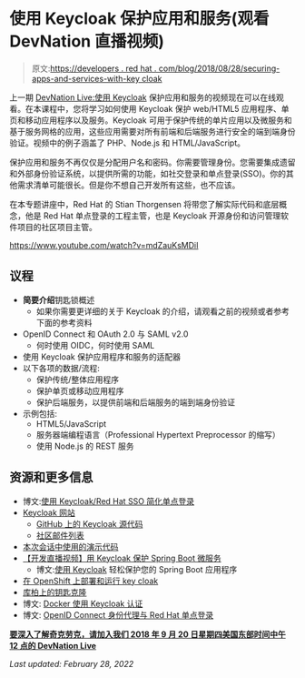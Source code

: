 # 使用 Keycloak 保护应用和服务(观看 DevNation 直播视频)

> 原文:[https://developers . red hat . com/blog/2018/08/28/securing-apps-and-services-with-key cloak](https://developers.redhat.com/blog/2018/08/28/securing-apps-and-services-with-keycloak)

上一期 [DevNation Live:使用 Keycloak](https://developers.redhat.com/videos/youtube/mdZauKsMDiI/) 保护应用和服务的视频现在可以在线观看。在本课程中，您将学习如何使用 Keycloak 保护 web/HTML5 应用程序、单页和移动应用程序以及服务。Keycloak 可用于保护传统的单片应用以及微服务和基于服务网格的应用，这些应用需要对所有前端和后端服务进行安全的端到端身份验证。视频中的例子涵盖了 PHP、Node.js 和 HTML/JavaScript。

保护应用和服务不再仅仅是分配用户名和密码。你需要管理身份。您需要集成遗留和外部身份验证系统，以提供所需的功能，如社交登录和单点登录(SSO)。你的其他需求清单可能很长。但是你不想自己开发所有这些，也不应该。

在本专题讲座中，Red Hat 的 Stian Thorgensen 将带您了解实际代码和底层概念，他是 Red Hat 单点登录的工程主管，也是 Keycloak 开源身份和访问管理软件项目的社区项目主管。

https://www.youtube.com/watch?v=mdZauKsMDiI

## 议程

*   **简要介绍**钥匙锁概述
    *   如果你需要更详细的关于 Keycloak 的介绍，请观看之前的视频或者参考下面的参考资料
*   OpenID Connect 和 OAuth 2.0 与 SAML v2.0
    *   何时使用 OIDC，何时使用 SAML
*   使用 Keycloak 保护应用程序和服务的适配器
*   以下各项的数据/流程:
    *   保护传统/整体应用程序
    *   保护单页或移动应用程序
    *   保护后端服务，以提供前端和后端服务的端到端身份验证
*   示例包括:
    *   HTML5/JavaScript
    *   服务器端编程语言（Professional Hypertext Preprocessor 的缩写）
    *   使用 Node.js 的 REST 服务

## 资源和更多信息

*   博文:[使用 Keycloak/Red Hat SSO 简化单点登录](https://developers.redhat.com/blog/2018/03/19/sso-made-easy-keycloak-rhsso/)
*   [Keycloak 网站](https://www.keycloak.org/)
    *   [GitHub 上的 Keycloak 源代码](https://github.com/keycloak/keycloak)
    *   [社区邮件列表](https://lists.jboss.org/mailman/listinfo/keycloak-user)
*   [本次会话中使用的演示代码](https://github.com/stianst/keycloak-demo)
*   [【开发直播视频】用 Keycloak 保护 Spring Boot 微服务](https://developers.redhat.com/videos/youtube/Bdg_DjuoX0A/)
    *   博文:[使用 Keycloak](https://developers.redhat.com/blog/2017/05/25/easily-secure-your-spring-boot-applications-with-keycloak/) 轻松保护您的 Spring Boot 应用程序
*   [在 OpenShift 上部署和运行 key cloak](https://www.keycloak.org/getting-started/getting-started-openshift)
*   [库柏上的钥匙克隆](https://www.keycloak.org/getting-started/getting-started-kube)
*   博文: [Docker 使用 Keycloak 认证](https://developers.redhat.com/blog/2017/10/31/docker-authentication-keycloak/)
*   博文: [OpenID Connect 身份代理与 Red Hat 单点登录](https://developers.redhat.com/blog/2017/10/18/openid-connect-identity-brokering-red-hat-single-sign/)

**[要深入了解奇克劳克，请加入我们 2018 年 9 月 20 日星期四美国东部时间中午 12 点的 DevNation Live](https://onlinexperiences.com/scripts/Server.nxp?LASCmd=AI:4;F:QS!10100&ShowUUID=8FC0547D-4520-4A7C-A434-4461886E3D3B)**

*Last updated: February 28, 2022*